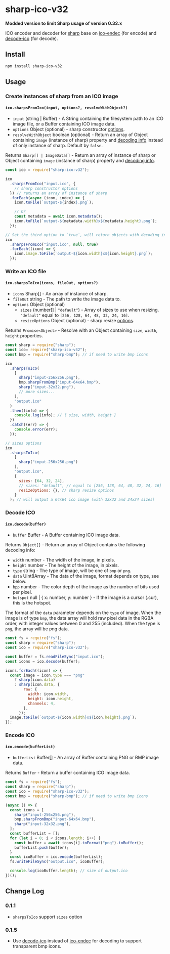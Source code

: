 # sharp-ico-v32

**Modded version to limit Sharp usage of version 0.32.x**

ICO encoder and decoder for [sharp](https://www.npmjs.com/package/sharp) base on [ico-endec](https://www.npmjs.com/package/ico-endec) (for encode) and [decode-ico](https://www.npmjs.com/package/decode-ico) (for decode).

## Install

```bash
npm install sharp-ico-v32
```

## Usage

### Create instances of sharp from an ICO image

#### `ico.sharpsFromIco(input, options?, resolveWithObject?)`

- `input` (string | Buffer) - A String containing the filesystem path to an ICO image file, or a Buffer containing ICO image data.
- `options` Object (optional) - sharp constructor [options](https://sharp.pixelplumbing.com/api-constructor#parameters).
- `resolveWithObject` boolean (optional) - Return an array of Object containing `image` (instance of sharp) property and [decoding info](#decodinginfo) instead of only instance of sharp. Default by `false`.

Returns `Sharp[] | ImageData[]` - Return an array of instance of sharp or Object containing `image` (instance of sharp) property and [decoding info](#decodinginfo).

```js
const ico = require("sharp-ico-v32");

ico
  .sharpsFromIco("input.ico", {
    // sharp constructor options
  }) // returns an array of instance of sharp
  .forEach(async (icon, index) => {
    icon.toFile(`output-${index}.png`);

    // Or
    const metadata = await icon.metadata();
    icon.toFile(`output-${metadata.width}x${metadata.height}.png`);
  });

// Set the third option to `true`, will return objects with decoding info
ico
  .sharpsFromIco("input.ico", null, true)
  .forEach((icon) => {
    icon.image.toFile(`output-${icon.width}x${icon.height}.png`);
  });
```

### Write an ICO file

#### `ico.sharpsToIco(icons, fileOut, options?)`

- `icons` Sharp[] - An array of instance of sharp.
- `fileOut` string - The path to write the image data to.
- `options` Object (optional)
  - `sizes` (number[] | `"default"`) - Array of sizes to use when resizing. `"default"` equal to `[256, 128, 64, 48, 32, 24, 16]`.
  - `resizeOptions` Object (optional) - sharp resize [options](https://sharp.pixelplumbing.com/api-resize#parameters).

Returns `Promise<Object>` - Resolve with an Object containing `size`, `width`, `height` properties.

```js
const sharp = require("sharp");
const ico= require("sharp-ico-v32");
const bmp = require("sharp-bmp"); // if need to write bmp icons

ico
  .sharpsToIco(
    [
      sharp("input-256x256.png"),
      bmp.sharpFromBmp("input-64x64.bmp"),
      sharp("input-32x32.png"),
      // more sizes...
    ],
    "output.ico"
  )
  .then((info) => {
    console.log(info); // { size, width, height }
  })
  .catch((err) => {
    console.error(err);
  });

// sizes options
ico
  .sharpsToIco(
    [
      sharp("input-256x256.png")
    ],
    "output.ico",
    {
      sizes: [64, 32, 24],
      // sizes: "default", // equal to [256, 128, 64, 48, 32, 24, 16]
      resizeOptions: {}, // sharp resize optinos
    }
  ); // will output a 64x64 ico image (with 32x32 and 24x24 sizes)
```

### Decode ICO

#### `ico.decode(buffer)`

- `buffer` Buffer - A Buffer containing ICO image data.

Returns `Object[]` - Return an array of Object contains the following <span id="decodinginfo">decoding info</span>:

- `width` number - The width of the image, in pixels.
- `height` number - The height of the image, in pixels.
- `type` string - The type of image, will be one of `bmp` or `png`.
- `data` Uint8Array - The data of the image, format depends on type, see below.
- `bpp` number - The color depth of the image as the number of bits used per pixel.
- `hotspot` null | { x: number, y: number } - If the image is a cursor (.cur), this is the hotspot.

The format of the `data` parameter depends on the `type` of image. When the image is of type `bmp`, the data array will hold raw pixel data in the RGBA order, with integer values between 0 and 255 (included). When the type is `png`, the array will be png data.

```js
const fs = require("fs");
const sharp = require("sharp");
const ico = require("sharp-ico-v32");

const buffer = fs.readFileSync("input.ico");
const icons = ico.decode(buffer);

icons.forEach((icon) => {
  const image = icon.type === "png"
    ? sharp(icon.data)
    : sharp(icon.data, {
        raw: {
          width: icon.width,
          height: icon.height,
          channels: 4,
        },
      });
  image.toFile(`output-${icon.width}x${icon.height}.png`);
});
```

### Encode ICO

#### `ico.encode(bufferList)`

- `bufferList` Buffer[] - An array of Buffer containing PNG or BMP image data.

Returns `Buffer` - Return a buffer containing ICO image data.

```js
const fs = require("fs");
const sharp = require("sharp");
const ico = require("sharp-ico-v32");
const bmp = require("sharp-bmp"); // if need to write bmp icons

(async () => {
  const icons = [
    sharp("input-256x256.png"),
    bmp.sharpFromBmp("input-64x64.bmp"),
    sharp("input-32x32.png"),
  ];
  const bufferList = [];
  for (let i = 0; i < icons.length; i++) {
    const buffer = await icons[i].toFormat("png").toBuffer();
    bufferList.push(buffer);
  }
  const icoBuffer = ico.encode(bufferList);
  fs.writeFileSync("output.ico", icoBuffer);

  console.log(icoBuffer.length); // size of output.ico
})();
```

## Change Log

### 0.1.1

- `sharpsToIco` support `sizes` option

### 0.1.5

- Use [decode-ico](https://www.npmjs.com/package/decode-ico) instead of [ico-endec](https://www.npmjs.com/package/ico-endec) for decoding to support transparent bmp icons.


